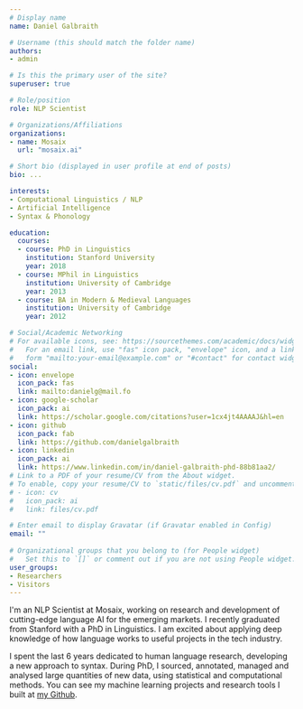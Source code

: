 ```yaml
---
# Display name
name: Daniel Galbraith

# Username (this should match the folder name)
authors:
- admin

# Is this the primary user of the site?
superuser: true

# Role/position
role: NLP Scientist

# Organizations/Affiliations
organizations:
- name: Mosaix
  url: "mosaix.ai"

# Short bio (displayed in user profile at end of posts)
bio: ...

interests:
- Computational Linguistics / NLP
- Artificial Intelligence
- Syntax & Phonology

education:
  courses:
  - course: PhD in Linguistics
    institution: Stanford University
    year: 2018
  - course: MPhil in Linguistics
    institution: University of Cambridge
    year: 2013
  - course: BA in Modern & Medieval Languages
    institution: University of Cambridge
    year: 2012

# Social/Academic Networking
# For available icons, see: https://sourcethemes.com/academic/docs/widgets/#icons
#   For an email link, use "fas" icon pack, "envelope" icon, and a link in the
#   form "mailto:your-email@example.com" or "#contact" for contact widget.
social:
- icon: envelope
  icon_pack: fas
  link: mailto:danielg@mail.fo
- icon: google-scholar
  icon_pack: ai
  link: https://scholar.google.com/citations?user=1cx4jt4AAAAJ&hl=en
- icon: github
  icon_pack: fab
  link: https://github.com/danielgalbraith
- icon: linkedin
  icon_pack: ai
  link: https://www.linkedin.com/in/daniel-galbraith-phd-88b81aa2/
# Link to a PDF of your resume/CV from the About widget.
# To enable, copy your resume/CV to `static/files/cv.pdf` and uncomment the lines below.  
# - icon: cv
#   icon_pack: ai
#   link: files/cv.pdf

# Enter email to display Gravatar (if Gravatar enabled in Config)
email: ""
  
# Organizational groups that you belong to (for People widget)
#   Set this to `[]` or comment out if you are not using People widget.  
user_groups:
- Researchers
- Visitors
---
```


I'm an NLP Scientist at Mosaix, working on research and development of cutting-edge language AI for the emerging markets. I recently graduated from Stanford with a PhD in Linguistics. I am excited about applying deep knowledge of how language works to useful projects in the tech industry.

I spent the last 6 years dedicated to human language research, developing a new approach to syntax. During PhD, I sourced, annotated, managed and analysed large quantities of new data, using statistical and computational methods. You can see my machine learning projects and research tools I built at [my Github](github.com/danielgalbraith).
